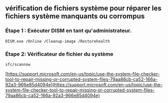 ## vérification de fichiers système pour réparer les fichiers système manquants ou corrompus

### Étape 1 : Exécuter DISM en tant qu'administrateur.

	DISM.exe /Online /Cleanup-image /Restorehealth


### Étape 2: Vérificateur de fichier du système

	sfc/scannow


[https://support.microsoft.com/en-us/topic/use-the-system-file-checker-tool-to-repair-missing-or-corrupted-system-files-79aa86cb-ca52-166a-92a3-966e85d4094e](https://support.microsoft.com/en-us/topic/use-the-system-file-checker-tool-to-repair-missing-or-corrupted-system-files-79aa86cb-ca52-166a-92a3-966e85d4094e)